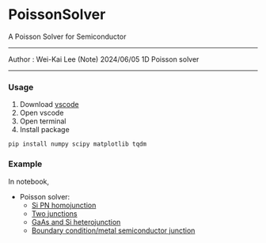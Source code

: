 # PoissonSolver
A Poisson Solver for Semiconductor

--------
Author : Wei-Kai Lee
(Note) 2024/06/05 1D Poisson solver

-------

### Usage
1. Download [vscode](https://code.visualstudio.com/)
2. Open vscode
3. Open terminal
4. Install package
```
pip install numpy scipy matplotlib tqdm
```

### Example
In notebook,
* Poisson solver:
  * [Si PN homojunction](notebook/Poisson1D_cases/1.%20Si%20PN%20homojunction.ipynb)
  * [Two junctions](notebook/Poisson1D_cases/2.%20Two%20Junctions.ipynb)
  * [GaAs and Si heterojunction](notebook/Poisson1D_cases/3.%20GaAs%20and%20Si%20heterojunction.ipynb)
  * [Boundary condition/metal semiconductor junction](notebook/Poisson1D_cases/4.%20Boundary%20Condition%20(Metal%20Si%20junction).ipynb)